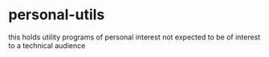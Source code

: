 # personal-utils
this holds utility programs of personal interest not expected to be of interest to a technical audience
